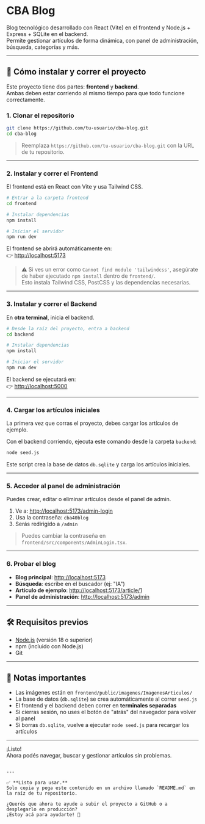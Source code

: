 # CBA Blog

Blog tecnológico desarrollado con React (Vite) en el frontend y Node.js + Express + SQLite en el backend.  
Permite gestionar artículos de forma dinámica, con panel de administración, búsqueda, categorías y más.

---

## 🚀 Cómo instalar y correr el proyecto

Este proyecto tiene dos partes: **frontend** y **backend**.  
Ambas deben estar corriendo al mismo tiempo para que todo funcione correctamente.

### 1. Clonar el repositorio

```bash
git clone https://github.com/tu-usuario/cba-blog.git
cd cba-blog
```

> Reemplaza `https://github.com/tu-usuario/cba-blog.git` con la URL de tu repositorio.

---

### 2. Instalar y correr el Frontend

El frontend está en React con Vite y usa Tailwind CSS.

```bash
# Entrar a la carpeta frontend
cd frontend

# Instalar dependencias
npm install

# Iniciar el servidor
npm run dev
```

El frontend se abrirá automáticamente en:  
👉 [http://localhost:5173](http://localhost:5173)

> ⚠️ Si ves un error como `Cannot find module 'tailwindcss'`, asegúrate de haber ejecutado `npm install` dentro de `frontend/`.  
> Esto instala Tailwind CSS, PostCSS y las dependencias necesarias.

---

### 3. Instalar y correr el Backend

En **otra terminal**, inicia el backend.

```bash
# Desde la raíz del proyecto, entra a backend
cd backend

# Instalar dependencias
npm install

# Iniciar el servidor
npm run dev
```

El backend se ejecutará en:  
👉 [http://localhost:5000](http://localhost:5000)

---

### 4. Cargar los artículos iniciales

La primera vez que corras el proyecto, debes cargar los artículos de ejemplo.

Con el backend corriendo, ejecuta este comando desde la carpeta `backend`:

```bash
node seed.js
```

Este script crea la base de datos `db.sqlite` y carga los artículos iniciales.

---

### 5. Acceder al panel de administración

Puedes crear, editar o eliminar artículos desde el panel de admin.

1. Ve a: [http://localhost:5173/admin-login](http://localhost:5173/admin-login)
2. Usa la contraseña: `cba40blog`
3. Serás redirigido a `/admin`

> Puedes cambiar la contraseña en `frontend/src/components/AdminLogin.tsx`.

---

### 6. Probar el blog

- **Blog principal**: [http://localhost:5173](http://localhost:5173)
- **Búsqueda**: escribe en el buscador (ej: "IA")
- **Artículo de ejemplo**: [http://localhost:5173/article/1](http://localhost:5173/article/1)
- **Panel de administración**: [http://localhost:5173/admin](http://localhost:5173/admin)

---

## 🛠 Requisitos previos

- [Node.js](https://nodejs.org/) (versión 18 o superior)
- npm (incluido con Node.js)
- Git

---

## 📝 Notas importantes

- Las imágenes están en `frontend/public/imagenes/ImagenesArticulos/`
- La base de datos (`db.sqlite`) se crea automáticamente al correr `seed.js`
- El frontend y el backend deben correr en **terminales separadas**
- Si cierras sesión, no uses el botón de "atrás" del navegador para volver al panel
- Si borras `db.sqlite`, vuelve a ejecutar `node seed.js` para recargar los artículos

---

¡Listo!  
Ahora podés navegar, buscar y gestionar artículos sin problemas.
```

---

✅ **Listo para usar.**  
Solo copia y pega este contenido en un archivo llamado `README.md` en la raíz de tu repositorio.

¿Querés que ahora te ayude a subir el proyecto a GitHub o a desplegarlo en producción?  
¡Estoy acá para ayudarte! 🚀
